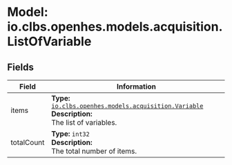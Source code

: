# Model: io.clbs.openhes.models.acquisition.ListOfVariable

## Fields

| Field | Information |
| --- | --- |
| items | <b>Type:</b> [`io.clbs.openhes.models.acquisition.Variable`](model-io-clbs-openhes-models-acquisition-variable.md)<br><b>Description:</b><br>The list of variables. |
| totalCount | <b>Type:</b> `int32`<br><b>Description:</b><br>The total number of items. |

